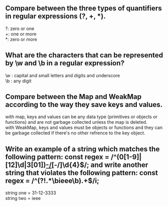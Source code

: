 Compare between the three types of quantifiers in regular expressions (?, +, *).
---
?: zero or one  
+: one or more  
*: zero or more


What are the characters that can be represented by \w and \b in a regular expression?
---
\w : capital and small letters and digits and underscore  
\b : any digit


Compare between the Map and WeakMap according to the way they save keys and values.
---
with map, keys and values can be any data type (primitives or objects or functions) and are not garbage collected unless the map is deleted.  
with WeakMap, keys and values must be objects or functions and they can be garbage collected if there's no other refrence to the key object.


Write an example of a string which matches the following pattern:
const regex = /^(0[1-9]|[12]\d|3[01])[-\/](0[1-9]|1[0-2])[-\/]\d{4}$/;
and write another string that violates the following pattern:
const regex = /^(?!.*\bieee\b).+$/i;
---
string one = 31-12-3333  
string two = ieee
